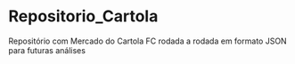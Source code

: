 # Repositorio_Cartola
Repositório com Mercado do Cartola FC rodada a rodada em formato JSON para futuras análises

